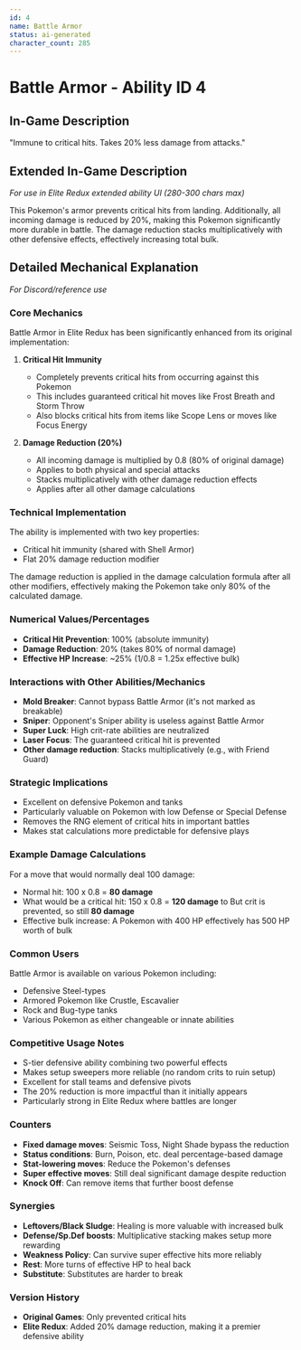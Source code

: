 ```yaml
---
id: 4
name: Battle Armor
status: ai-generated
character_count: 285
---
```


# Battle Armor - Ability ID 4

## In-Game Description
"Immune to critical hits. Takes 20% less damage from attacks."

## Extended In-Game Description
*For use in Elite Redux extended ability UI (280-300 chars max)*

This Pokemon's armor prevents critical hits from landing. Additionally, all incoming damage is reduced by 20%, making this Pokemon significantly more durable in battle. The damage reduction stacks multiplicatively with other defensive effects, effectively increasing total bulk.

## Detailed Mechanical Explanation
*For Discord/reference use*

### Core Mechanics
Battle Armor in Elite Redux has been significantly enhanced from its original implementation:

1. **Critical Hit Immunity**
   - Completely prevents critical hits from occurring against this Pokemon
   - This includes guaranteed critical hit moves like Frost Breath and Storm Throw
   - Also blocks critical hits from items like Scope Lens or moves like Focus Energy

2. **Damage Reduction (20%)**
   - All incoming damage is multiplied by 0.8 (80% of original damage)
   - Applies to both physical and special attacks
   - Stacks multiplicatively with other damage reduction effects
   - Applies after all other damage calculations

### Technical Implementation

The ability is implemented with two key properties:
- Critical hit immunity (shared with Shell Armor)
- Flat 20% damage reduction modifier

The damage reduction is applied in the damage calculation formula after all other modifiers, effectively making the Pokemon take only 80% of the calculated damage.

### Numerical Values/Percentages
- **Critical Hit Prevention**: 100% (absolute immunity)
- **Damage Reduction**: 20% (takes 80% of normal damage)
- **Effective HP Increase**: ~25% (1/0.8 = 1.25x effective bulk)

### Interactions with Other Abilities/Mechanics
- **Mold Breaker**: Cannot bypass Battle Armor (it's not marked as breakable)
- **Sniper**: Opponent's Sniper ability is useless against Battle Armor
- **Super Luck**: High crit-rate abilities are neutralized
- **Laser Focus**: The guaranteed critical hit is prevented
- **Other damage reduction**: Stacks multiplicatively (e.g., with Friend Guard)

### Strategic Implications
- Excellent on defensive Pokemon and tanks
- Particularly valuable on Pokemon with low Defense or Special Defense
- Removes the RNG element of critical hits in important battles
- Makes stat calculations more predictable for defensive plays

### Example Damage Calculations
For a move that would normally deal 100 damage:
- Normal hit: 100 x 0.8 = **80 damage**
- What would be a critical hit: 150 x 0.8 = **120 damage** to But crit is prevented, so still **80 damage**
- Effective bulk increase: A Pokemon with 400 HP effectively has 500 HP worth of bulk

### Common Users
Battle Armor is available on various Pokemon including:
- Defensive Steel-types
- Armored Pokemon like Crustle, Escavalier
- Rock and Bug-type tanks
- Various Pokemon as either changeable or innate abilities

### Competitive Usage Notes
- S-tier defensive ability combining two powerful effects
- Makes setup sweepers more reliable (no random crits to ruin setup)
- Excellent for stall teams and defensive pivots
- The 20% reduction is more impactful than it initially appears
- Particularly strong in Elite Redux where battles are longer

### Counters
- **Fixed damage moves**: Seismic Toss, Night Shade bypass the reduction
- **Status conditions**: Burn, Poison, etc. deal percentage-based damage
- **Stat-lowering moves**: Reduce the Pokemon's defenses
- **Super effective moves**: Still deal significant damage despite reduction
- **Knock Off**: Can remove items that further boost defense

### Synergies
- **Leftovers/Black Sludge**: Healing is more valuable with increased bulk
- **Defense/Sp.Def boosts**: Multiplicative stacking makes setup more rewarding
- **Weakness Policy**: Can survive super effective hits more reliably
- **Rest**: More turns of effective HP to heal back
- **Substitute**: Substitutes are harder to break

### Version History
- **Original Games**: Only prevented critical hits
- **Elite Redux**: Added 20% damage reduction, making it a premier defensive ability